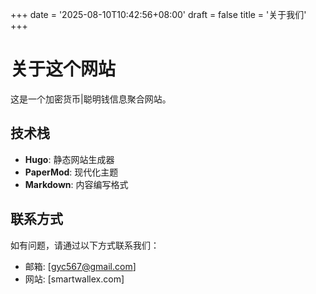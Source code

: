 +++
date = '2025-08-10T10:42:56+08:00'
draft = false
title = '关于我们'
+++

# 关于这个网站

这是一个加密货币|聪明钱信息聚合网站。

## 技术栈

- **Hugo**: 静态网站生成器
- **PaperMod**: 现代化主题
- **Markdown**: 内容编写格式

## 联系方式

如有问题，请通过以下方式联系我们：

- 邮箱: [gyc567@gmail.com]
- 网站: [smartwallex.com]
